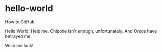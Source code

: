 # hello-world
How to GitHub

Hello World!
Help me. Chipotle isn't enough, unfortunately. And Oreos have betrayed me.

Wish me luck!
